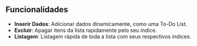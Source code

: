 ## Funcionalidades

- **Inserir Dados**: Adicionar dados dinamicamente, como uma To-Do List.
- **Excluir**: Apagar itens da lista rapidamente pelo seu índice.
- **Listagem**: Listagem rápida de toda a lista com seus respectivos índices.
